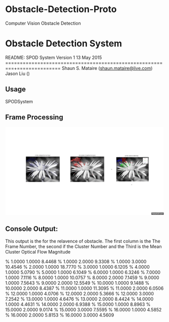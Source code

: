 # Obstacle-Detection-Proto
Computer Vision Obstacle Detection

# Obstacle Detection System

README: SPOD System   Version 1                             13 May 2015
=========================================================+===============
Shaun S. Mataire (shaun.mataire@live.com)
Jason Liu ()

## Usage
SPODSystem

## Frame Processing

![Frame Proccesing"](aaaa.gif)
## Console Output: 
This output is the for the relavence of obstacle.
The first column is the The Frame Number, the second if the Cluster
Number and the Third is the Mean Cluster Optical Flow Magnitude

%     1.0000    1.0000    8.4468
%     1.0000    2.0000    9.3308
%     1.0000    3.0000   10.4546
%     2.0000    1.0000   18.7770
%     3.0000    1.0000    6.1205
%     4.0000    1.0000    5.0790
%     5.0000    1.0000    6.1049
%     6.0000    1.0000    6.3246
%     7.0000    1.0000    7.1116
%     8.0000    1.0000   10.0757
%     8.0000    2.0000    7.1459
%     9.0000    1.0000    7.5643
%     9.0000    2.0000   12.5549
%    10.0000    1.0000    9.1488
%    10.0000    2.0000    8.4387
%    11.0000    1.0000   11.3095
%    11.0000    2.0000    6.0506
%    12.0000    1.0000    4.0706
%    12.0000    2.0000    5.3666
%    12.0000    3.0000    7.2542
%    13.0000    1.0000    4.6476
%    13.0000    2.0000    8.4424
%    14.0000    1.0000    4.4631
%    14.0000    2.0000    6.9388
%    15.0000    1.0000    8.8963
%    15.0000    2.0000    9.0174
%    15.0000    3.0000    7.5595
%    16.0000    1.0000    4.5852
%    16.0000    2.0000    5.8153
%    16.0000    3.0000    4.5609


